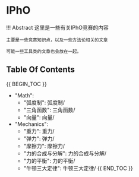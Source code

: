 # IPhO

!!! Abstract
    这里是一些有关IPhO竞赛的内容

    主要是一些竞赛知识点，以及一些方法论相关的文章

    可能一些工具类的文章也会放在一起。

## Table Of Contents

{{ BEGIN_TOC }}

- "Math":
  - "弧度制": 弧度制/
  - "三角函数": 三角函数/
  - "向量": 向量/
- "Mechanics":
  - "重力": 重力/
  - "弹力": 弹力/
  - "摩擦力": 摩擦力/
  - "力的合成与分解": 力的合成与分解/
  - "力的平衡": 力的平衡/
  - "牛顿三大定律": 牛顿三大定律/
{{ END_TOC }}
